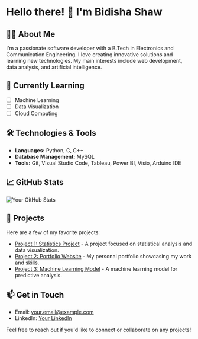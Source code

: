 # Hello there! 👋 I'm Bidisha Shaw

## 👩‍💻 About Me
I'm a passionate software developer with a B.Tech in Electronics and Communication Engineering. I love creating innovative solutions and learning new technologies. My main interests include web development, data analysis, and artificial intelligence.

## 🌱 Currently Learning
- [ ] Machine Learning
- [ ] Data Visualization
- [ ] Cloud Computing

## 🛠️ Technologies & Tools
- **Languages:** Python, C, C++
- **Database Management:** MySQL
- **Tools:** Git, Visual Studio Code, Tableau, Power BI, Visio, Arduino IDE

## 📈 GitHub Stats
![Your GitHub Stats](https://github-readme-stats.vercel.app/api?username=bidishacutex&show_icons=true&hide_border=true&theme=radical)

## 📂 Projects
Here are a few of my favorite projects:
- [Project 1: Statistics Project](https://github.com/bidishacutex/statistics_project) - A project focused on statistical analysis and data visualization.
- [Project 2: Portfolio Website](https://github.com/yourusername/portfolio) - My personal portfolio showcasing my work and skills.
- [Project 3: Machine Learning Model](https://github.com/yourusername/ml-model) - A machine learning model for predictive analysis.

## 📫 Get in Touch
- Email: your.email@example.com
- LinkedIn: [Your LinkedIn](https://www.linkedin.com/in/yourprofile)

Feel free to reach out if you'd like to connect or collaborate on any projects!
